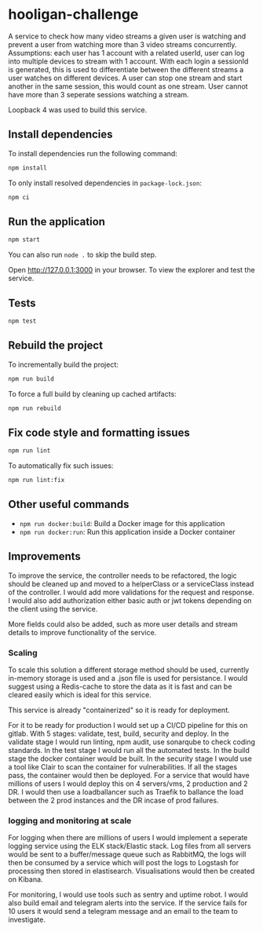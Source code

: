 # hooligan-challenge
A service to check how many video streams a given user is watching and prevent a user from watching more than 3 video streams concurrently.
Assumptions: each user has 1 account with a related userId, user can log into multiple devices to stream with 1 account. With each login a sessionId is generated, this is used to differentiate between the different streams a user watches on different devices. A user can stop one stream and start another in the same session, this would count as one stream. User cannot have more than 3 seperate sessions watching a stream.

Loopback 4 was used to build this service.

## Install dependencies

To install dependencies run the following command:

```sh
npm install
```

To only install resolved dependencies in `package-lock.json`:

```sh
npm ci
```

## Run the application

```sh
npm start
```

You can also run `node .` to skip the build step.

Open http://127.0.0.1:3000 in your browser. To view the explorer and test the service.

## Tests

```sh
npm test
```

## Rebuild the project

To incrementally build the project:

```sh
npm run build
```

To force a full build by cleaning up cached artifacts:

```sh
npm run rebuild
```

## Fix code style and formatting issues

```sh
npm run lint
```

To automatically fix such issues:

```sh
npm run lint:fix
```

## Other useful commands
- `npm run docker:build`: Build a Docker image for this application
- `npm run docker:run`: Run this application inside a Docker container


## Improvements
To improve the service, the controller needs to be refactored, the logic should be cleaned up and moved to a helperClass or a serviceClass instead of the controller. I would add more validations for the request and response. I would also add authorization either basic auth or jwt tokens depending on the client using the service.

More fields could also be added, such as more user details and stream details to improve functionality of the service.
### Scaling
To scale this solution a different storage method should be used, currently in-memory storage is used and a .json file is used for persistance. I would suggest using a Redis-cache to store the data as it is fast and can be cleared easily which is ideal for this service. 

This service is already "containerized" so it is ready for deployment.

For it to be ready for production I would set up a CI/CD pipeline for this on gitlab. With 5 stages: validate, test, build, security and deploy.
In the validate stage I would run linting, npm audit, use sonarqube to check coding standards.
In the test stage I would run all the automated tests.
In the build stage the docker container would be built.
In the security stage I would use a tool like Clair to scan the container for vulnerabilities.
If all the stages pass, the container would then be deployed.
For a service that would have millions of users I would deploy this on 4 servers/vms, 2 production and 2 DR. I would then use a loadballancer such as Traefik to ballance the load between the 2 prod instances and the DR incase of prod failures.


### logging and monitoring at scale
For logging when there are millions of users I would implement a seperate logging service using the ELK stack/Elastic stack. Log files from all servers would be sent to a buffer/message queue such as RabbitMQ, the logs will then be consumed by a service which will post the logs to Logstash for processing then stored in elastisearch. Visualisations would then be created on Kibana. 

For monitoring, I would use tools such as sentry and uptime robot. I would also build email and telegram alerts into the service. If the service fails for 10 users it would send a telegram message and an email to the team to investigate. 
